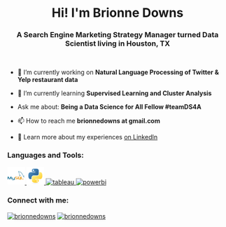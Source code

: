 <h1 align="center">Hi! I'm Brionne Downs</h1>
<h3 align="center">A Search Engine Marketing Strategy Manager turned Data Scientist living in Houston, TX</h3>
<br>

- 🔭 I’m currently working on **Natural Language Processing of Twitter & Yelp restaurant data**

- 🌱 I’m currently learning **Supervised Learning and Cluster Analysis**

- Ask me about: **Being a Data Science for All Fellow #teamDS4A**

- 📫 How to reach me **brionnedowns at gmail.com**

- 📄 Learn more about my experiences [on LinkedIn](https://www.linkedin.com/in/brionnedowns/)


<h3 align="left">Languages and Tools:</h3>
<p align="left"> <a href="https://www.mysql.com/" target="_blank" rel="noreferrer"> <img src="https://raw.githubusercontent.com/devicons/devicon/master/icons/mysql/mysql-original-wordmark.svg" alt="mysql" width="40" height="40"/> </a> <a href="https://www.python.org" target="_blank" rel="noreferrer"> <img src="https://raw.githubusercontent.com/devicons/devicon/master/icons/python/python-original.svg" alt="python" width="40" height="40"/> </a> <a href="https://public.tableau.com/app/profile/brionne.downs" target="_blank" rel="noreferrer"> <img src="https://cdn.worldvectorlogo.com/logos/tableau-software.svg" alt="tableau" width="40" height="40"/> </a> <a href="https://powerbi.microsoft.com/en-us/" target="_blank" rel="noreferrer"> <img src="https://cdn.freelogovectors.net/wp-content/uploads/2017/04/power-bi-logo.png" alt="powerbi" width="40" height="40"/> </a> </p>

<h3 align="left">Connect with me:</h3>
<p align="left">
<a href="https://twitter.com/brionnedowns" target="blank"><img align="center" src="https://raw.githubusercontent.com/rahuldkjain/github-profile-readme-generator/master/src/images/icons/Social/twitter.svg" alt="brionnedowns" height="30" width="40" /></a>
<a href="https://linkedin.com/in/brionnedowns" target="blank"><img align="center" src="https://raw.githubusercontent.com/rahuldkjain/github-profile-readme-generator/master/src/images/icons/Social/linked-in-alt.svg" alt="brionnedowns" height="30" width="40" /></a>
</p>
